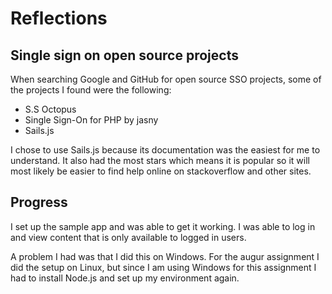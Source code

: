 # Reflections

## Single sign on open source projects

When searching Google and GitHub for open source SSO projects, some of the projects I found were the following:

- S.S Octopus
- Single Sign-On for PHP by jasny
- Sails.js

I chose to use Sails.js because its documentation was the easiest for me to understand. It also had the most stars which means it is popular so it will most likely be easier to find help online on stackoverflow and other sites.

## Progress

I set up the sample app and was able to get it working. I was able to log in and view content that is only available to logged in users.

A problem I had was that I did this on Windows. For the augur assignment I did the setup on Linux, but since I am using Windows for this assignment I had to install Node.js and set up my environment again.